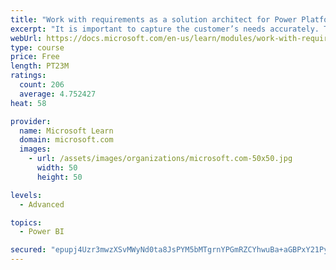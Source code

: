 ```yaml
---
title: "Work with requirements as a solution architect for Power Platform and Dynamics 365"
excerpt: "It is important to capture the customer’s needs accurately. This module explains how to capture requirements and identify functional and non-functional items."
webUrl: https://docs.microsoft.com/en-us/learn/modules/work-with-requirements/
type: course
price: Free
length: PT23M
ratings:
  count: 206
  average: 4.752427
heat: 58

provider:
  name: Microsoft Learn
  domain: microsoft.com
  images:
    - url: /assets/images/organizations/microsoft.com-50x50.jpg
      width: 50
      height: 50

levels:
  - Advanced

topics:
  - Power BI

secured: "epupj4Uzr3mwzXSvMWyNd0ta8JsPYM5bMTgrnYPGmRZCYhwuBa+aGBPxY21PynLfyYsdqPXboC1AwxFySFOxhK+0xKzDtS93kStPc3S0xgfqiABL8ytsN+L38pYE8ObIo1soQj9SIRabs6masNk5U277XMfSfearFs3tXdwiVkD6UqS4tLqLkgPNbTNXPecVTDE572tgUFEwwWEGpuvy3qMLDNJX91gvXh6GxgXzJoQP0rKmV3G78FdlKcoOqMuDIoptRcrwhmBcD3712PczhODcjeQPvgX93rtw2/d2G2DHSS5LREa6EtH9N1Q25DBPnrGcgHaXNlqdarqgdGDx5w+dGa0PrVwWIakqdcIpBZgmKp+m4WmRgxDVaJU127vq;v9Sl5Us13nZc4/vjv/aN1g=="
---
```


